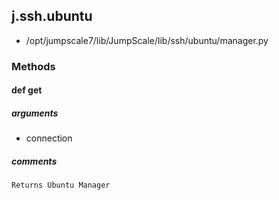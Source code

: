 ## j.ssh.ubuntu

- /opt/jumpscale7/lib/JumpScale/lib/ssh/ubuntu/manager.py

### Methods

#### def get 
##### arguments

- connection

##### comments

```
Returns Ubuntu Manager

```

